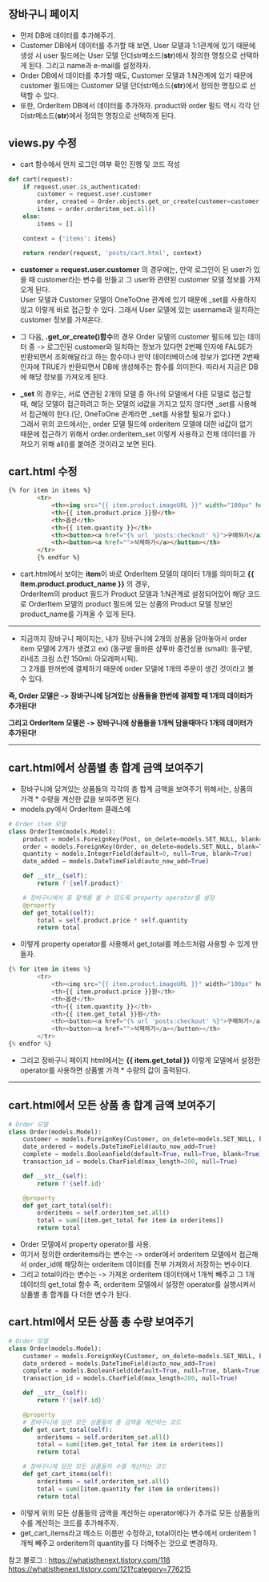 ## 장바구니 페이지
- 먼저 DB에 데이터를 추가해주기. 
- Customer DB에서 데이터를 추가할 때 보면, User 모델과 1:1관계에 있기 때문에 생성 시 user 필드에는 User 모델 던더str메소드(__str__)에서 정의한 명칭으로 선택하게 된다. 그리고 name과 e-mail를 설정하자.
- Order DB에서 데이터를 추가할 때도, Customer 모델과 1:N관계에 있기 때문에 customer 필드에는 Customer 모델 던더str메소드(__str__)에서 정의한 명칭으로 선택할 수 있다. 
- 또한, OrderItem DB에서 데이터를 추가하자. product와 order 필드 역시 각각 던더str메소드(__str__)에서 정의한 명칭으로 선택하게 된다.


## views.py 수정



- cart 함수에서 먼저 로그인 여부 확인 진행 및 코드 작성
```python
def cart(request):
    if request.user.is_authenticated:
        customer = request.user.customer
        order, created = Order.objects.get_or_create(customer=customer, complete=False) 
        items = order.orderitem_set.all()
    else:
        items = []    

    context = {'items': items}

    return render(request, 'posts/cart.html', context)
```

- **customer = request.user.customer** 의 경우에는, 만약 로그인이 된 user가 있을 때 customer라는 변수를 만들고 그 user와 관련된 customer 모델 정보를 가져오게 된다.    
  User 모델과 Customer 모델이 OneToOne 관계에 있기 때문에 _set를 사용하지 않고 이렇게 바로 접근할 수 있다. 그래서 User 모델에 있는 username과 일치하는 customer 정보를 가져온다.

- 그 다음, **.get_or_create()함수**의 경우 Order 모델의 customer 필드에 있는 데이터 중 -> 로그인된 customer와 일치하는 정보가 있다면 2번째 인자에 FALSE가 반환되면서 조회해달라고 하는 함수이나 만약 데이터베이스에 정보가 없다면 2번째 인자에 TRUE가 반환되면서 DB에 생성해주는 함수를 의미한다. 따라서 지금은 DB에 해당 정보를 가져오게 된다.

- **_set** 의 경우는, 서로 연관된 2개의 모델 중 하나의 모델에서 다른 모델로 접근할 때, 해당 모델이 접근하려고 하는 모델의 id값을 가지고 있지 않다면 _set를 사용해서 접근해야 한다.(단, OneToOne 관계라면 _set를 사용할 필요가 없다.)   
  그래서 위의 코드에서는, order 모델 필드에 orderitem 모델에 대한 id값이 없기 때문에 접근하기 위해서 order.orderitem_set 이렇게 사용하고 전체 데이터를 가져오기 위해 all()를 붙여준 것이라고 보면 된다.



## cart.html 수정
```html
{% for item in items %}
        <tr>
            <th><img src="{{ item.product.imageURL }}" width="100px" height="100px">{{ item.product.product_name }}</th>
            <th>{{ item.product.price }}원</th>
            <th>옵션</th>
            <th>{{ item.quantity }}</th>
            <th><button><a href="{% url 'posts:checkout' %}">구매하기</a></button></th>
            <th><button><a href="">삭제하기</a></button></th>
        </tr>
        {% endfor %}
```

- cart.html에서 보이는 **item**이 바로 OrderItem 모델의 데이터 1개를 의미하고 **{{ item.product.product_name }}** 의 경우,   
  OrderItem의 product 필드가 Product 모델과 1:N관계로 설정되어있어 해당 코드로 OrderItem 모델의 product 필드에 있는 상품의 Product 모델 정보인 product_name를 가져올 수 있게 된다.  



* * *
- 지금까지 장바구니 페이지는, 내가 장바구니에 2개의 상품을 담아놓아서 order item 모델에 2개가 생겼고 ex) (동구밭 올바른 샴푸바 중건성용 (small): 동구밭, 라네즈 크림 스킨 150ml: 아모레퍼시픽).  
  그 2개를 한꺼번에 결제하기 때문에 order 모델에 1개의 주문이 생긴 것이라고 볼 수 있다.

**즉, Order 모델은 -> 장바구니에 담겨있는 상품들을 한번에 결제할 때 1개의 데이터가 추가된다!**

**그리고 OrderItem 모델은 -> 장바구니에 상품들을 1개씩 담을때마다 1개의 데이터가 추가된다!**

* * *

## cart.html에서 상품별 총 합계 금액 보여주기
- 장바구니에 담겨있는 상품들의 각각의 총 합계 금액을 보여주기 위해서는, 상품의 가격 * 수량을 계산한 값을 보여주면 된다.
- models.py에서 OrderItem 클래스에
```python
# Order item 모델
class OrderItem(models.Model):
    product = models.ForeignKey(Post, on_delete=models.SET_NULL, blank=True, null=True)
    order = models.ForeignKey(Order, on_delete=models.SET_NULL, blank=True, null=True)
    quantity = models.IntegerField(default=0, null=True, blank=True)
    date_added = models.DateTimeField(auto_now_add=True)

    def __str__(self):
        return f'{self.product}'

    # 장바구니에서 총 합계를 볼 수 있도록 property operator를 설정
    @property
    def get_total(self):
        total = self.product.price * self.quantity
        return total
```

- 이렇게 property operator를 사용해서 get_total를 메소드처럼 사용할 수 있게 만들자.

```python
{% for item in items %}
        <tr>
            <th><img src="{{ item.product.imageURL }}" width="100px" height="100px">{{ item.product.product_name }}</th>
            <th>{{ item.product.price }}원</th>
            <th>옵션</th>
            <th>{{ item.quantity }}</th>
            <th>{{ item.get_total }}원</th>
            <th><button><a href="{% url 'posts:checkout' %}">구매하기</a></button></th>
            <th><button><a href="">삭제하기</a></button></th>
        </tr>
{% endfor %}
```

- 그리고 장바구니 페이지 html에서는 **{{ item.get_total }}** 이렇게 모델에서 설정한 operator를 사용하면 상품별 가격 * 수량의 값이 출력된다.

* * *

## cart.html에서 모든 상품 총 합계 금액 보여주기
```python
# Order 모델
class Order(models.Model):
    customer = models.ForeignKey(Customer, on_delete=models.SET_NULL, blank=True, null=True)
    date_ordered = models.DateTimeField(auto_now_add=True)
    complete = models.BooleanField(default=True, null=True, blank=True)
    transaction_id = models.CharField(max_length=200, null=True)

    def __str__(self):
        return f'{self.id}'

    @property
    def get_cart_total(self):
        orderitems = self.orderitem_set.all()
        total = sum([item.get_total for item in orderitems])
        return total
```

- Order 모델에서 property operator를 사용.
- 여기서 정의한 orderitems라는 변수는 -> order에서 orderitem 모델에서 접근해서 order_id에 해당하는 orderitem 데이터를 전부 가져와서 저장하는 변수이다.
- 그리고 total이라는 변수는 -> 가져온 orderitem 데이터에서 1개씩 빼주고 그 1개 데이터의 get_total 함수 즉, orderitem 모델에서 설정한 operator를 실행시켜서 상품별 총 합계를 다 더한 변수가 된다.

## cart.html에서 모든 상품 총 수량 보여주기
```python
# Order 모델
class Order(models.Model):
    customer = models.ForeignKey(Customer, on_delete=models.SET_NULL, blank=True, null=True)
    date_ordered = models.DateTimeField(auto_now_add=True)
    complete = models.BooleanField(default=True, null=True, blank=True)
    transaction_id = models.CharField(max_length=200, null=True)

    def __str__(self):
        return f'{self.id}'

    @property
    # 장바구니에 담은 모든 상품들의 총 금액을 계산하는 코드
    def get_cart_total(self):
        orderitems = self.orderitem_set.all()
        total = sum([item.get_total for item in orderitems])
        return total

    # 장바구니에 담은 모든 상품들의 수를 계산하는 코드
    def get_cart_items(self):
        orderitems = self.orderitem_set.all()
        total = sum([item.quantity for item in orderitems])
        return total
```

- 이렇게 위의 모든 상품들의 금액을 계산하는 operator에다가 추가로 모든 상품들의 수를 계산하는 코드를 추가해주자.
- get_cart_items라고 메소드 이름만 수정하고, total이라는 변수에서 orderitem 1개씩 빼주고 orderitem의 quantity를 다 더해주는 것으로 변경하자. 


참고 블로그 : https://whatisthenext.tistory.com/118 https://whatisthenext.tistory.com/121?category=776215

